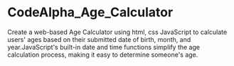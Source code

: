 # CodeAlpha_Age_Calculator
Create a web-based Age Calculator using
html, css JavaScript to calculate users'
ages based on their submitted date of birth,
month, and year.JavaScript's built-in date and 
time functions simplify the age calculation process,
making it easy to determine someone's age.
